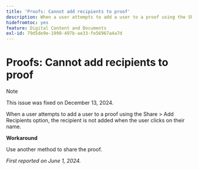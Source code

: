 ```yaml
---
title: 'Proofs: Cannot add recipients to proof'
description: When a user attempts to add a user to a proof using the Share &gt; Add Recipients option, the recipient is not added when the user clicks on their name.
hidefromtoc: yes
feature: Digital Content and Documents
exl-id: 79d5de9e-1990-497b-ae33-fe56967a4a7d
---
```

# Proofs: Cannot add recipients to proof

>[!NOTE]
>
>This issue was fixed on December 13, 2024.

When a user attempts to add a user to a proof using the Share > Add Recipients option, the recipient is not added when the user clicks on their name.

**Workaround**

Use another method to share the proof.

_First reported on June 1, 2024._
